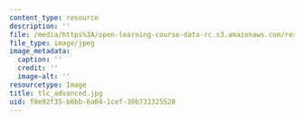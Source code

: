 ```yaml
---
content_type: resource
description: ''
file: /media/https%3A/open-learning-course-data-rc.s3.amazonaws.com/res-5-0001-digital-lab-techniques-manual-spring-2007/f0e92f35b6bb6a041cef30b731325528_tlc_advanced.jpg
file_type: image/jpeg
image_metadata:
  caption: ''
  credit: ''
  image-alt: ''
resourcetype: Image
title: tlc_advanced.jpg
uid: f0e92f35-b6bb-6a04-1cef-30b731325528
---
```

